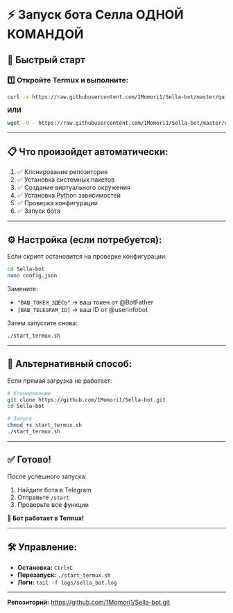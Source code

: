 # ⚡ Запуск бота Селла ОДНОЙ КОМАНДОЙ

## 🚀 Быстрый старт

### 1️⃣ Откройте Termux и выполните:

```bash
curl -s https://raw.githubusercontent.com/1Momori1/Sella-bot/master/quick_start.sh | bash
```

**ИЛИ**

```bash
wget -O - https://raw.githubusercontent.com/1Momori1/Sella-bot/master/quick_start.sh | bash
```

---

## 📋 Что произойдет автоматически:

1. ✅ Клонирование репозитория
2. ✅ Установка системных пакетов
3. ✅ Создание виртуального окружения
4. ✅ Установка Python зависимостей
5. ✅ Проверка конфигурации
6. ✅ Запуск бота

---

## ⚙️ Настройка (если потребуется):

Если скрипт остановится на проверке конфигурации:

```bash
cd Sella-bot
nano config.json
```

Замените:
- `"ВАШ_ТОКЕН_ЗДЕСЬ"` → ваш токен от @BotFather
- `[ВАШ_TELEGRAM_ID]` → ваш ID от @userinfobot

Затем запустите снова:
```bash
./start_termux.sh
```

---

## 🔧 Альтернативный способ:

Если прямая загрузка не работает:

```bash
# Клонирование
git clone https://github.com/1Momori1/Sella-bot.git
cd Sella-bot

# Запуск
chmod +x start_termux.sh
./start_termux.sh
```

---

## ✅ Готово!

После успешного запуска:
1. Найдите бота в Telegram
2. Отправьте `/start`
3. Проверьте все функции

**🎉 Бот работает в Termux!**

---

## 🛠️ Управление:

- **Остановка:** `Ctrl+C`
- **Перезапуск:** `./start_termux.sh`
- **Логи:** `tail -f logs/sella_bot.log`

---

**Репозиторий:** https://github.com/1Momori1/Sella-bot.git 